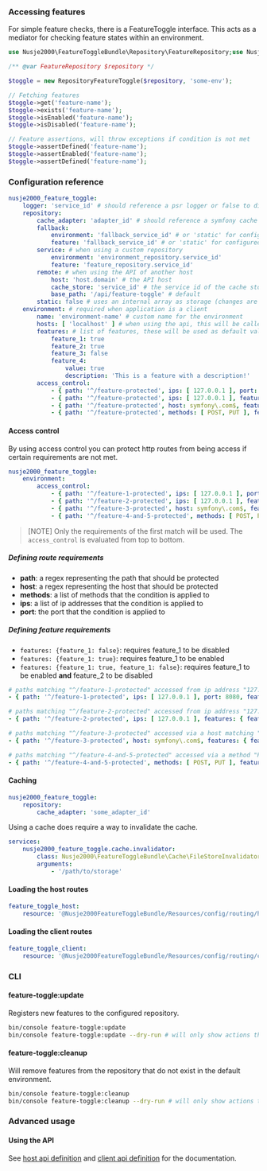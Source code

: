 ### Accessing features

For simple feature checks, there is a FeatureToggle interface. This acts as a mediator for checking feature states within an environment.

```php
use Nusje2000\FeatureToggleBundle\Repository\FeatureRepository;use Nusje2000\FeatureToggleBundle\RepositoryFeatureToggle;

/** @var FeatureRepository $repository */

$toggle = new RepositoryFeatureToggle($repository, 'some-env');

// Fetching features
$toggle->get('feature-name');
$toggle->exists('feature-name');
$toggle->isEnabled('feature-name');
$toggle->isDisabled('feature-name');

// Feature assertions, will throw exceptions if condition is not met
$toggle->assertDefined('feature-name');
$toggle->assertEnabled('feature-name');
$toggle->assertDefined('feature-name');
```

### Configuration reference

```yaml
nusje2000_feature_toggle:
    logger: 'service_id' # should reference a psr logger or false to disable the logging
    repository:
        cache_adapter: 'adapter_id' # should reference a symfony cache adapter
        fallback:
            environment: 'fallback_service_id' # or 'static' for configured defaults
            feature: 'fallback_service_id' # or 'static' for configured defaults
        service: # when using a custom repository
            environment: 'environment_repository.service_id'
            feature: 'feature_repository.service_id'
        remote: # when using the API of another host
            host: 'host.domain' # the API host
            cache_store: 'service_id' # the service id of the cache store
            base_path: '/api/feature-toggle' # default
        static: false # uses an internal array as storage (changes are therefore not persistent)
    environment: # required when application is a client
        name: 'environment-name' # custom name for the environment
        hosts: [ 'localhost' ] # when using the api, this will be called by the host to invalidate the cache
        features: # list of features, these will be used as default values
            feature_1: true
            feature_2: true
            feature_3: false
            feature_4:
                value: true
                description: 'This is a feature with a description!'
        access_control:
            - { path: '^/feature-protected', ips: [ 127.0.0.1 ], port: 8080, features: { some_feature: true } }
            - { path: '^/feature-protected', ips: [ 127.0.0.1 ], features: { some_feature: true } }
            - { path: '^/feature-protected', host: symfony\.com$, features: { some_feature: true } }
            - { path: '^/feature-protected', methods: [ POST, PUT ], features: { some_feature: true } }
```

#### Access control

By using access control you can protect http routes from being access if certain requirements are not met.

```yaml
nusje2000_feature_toggle:
    environment:
        access_control:
            - { path: '^/feature-1-protected', ips: [ 127.0.0.1 ], port: 8080, features: { feature_1: true } }
            - { path: '^/feature-2-protected', ips: [ 127.0.0.1 ], features: { feature_2: true } }
            - { path: '^/feature-3-protected', host: symfony\.com$, features: { feature_3: false } }
            - { path: '^/feature-4-and-5-protected', methods: [ POST, PUT ], features: { feature_4: false, feature_5: true } }
```

> [NOTE] Only the requirements of the first match will be used. The `access_control` is evaluated from top to bottom.

##### Defining route requirements

- **path**: a regex representing the path that should be protected
- **host**: a regex representing the host that should be protected
- **methods**: a list of methods that the condition is applied to
- **ips**: a list of ip addresses that the condition is applied to
- **port**: the port that the condition is applied to

##### Defining feature requirements

- `features: {feature_1: false}`: requires feature_1 to be disabled
- `features: {feature_1: true}`: requires feature_1 to be enabled
- `features: {feature_1: true, feature_1: false}`: requires feature_1 to be enabled **and** feature_2 to be disabled

```yaml
# paths matching "^/feature-1-protected" accessed from ip address "127.0.0.1" and port 8080 should only be accessible if feature_1 is enabled
- { path: '^/feature-1-protected', ips: [ 127.0.0.1 ], port: 8080, features: { feature_1: true } }

# paths matching "^/feature-2-protected" accessed from ip address "127.0.0.1" should only be accessible if feature_2 is enabled
- { path: '^/feature-2-protected', ips: [ 127.0.0.1 ], features: { feature_2: true } }

# paths matching "^/feature-3-protected" accessed via a host matching "symfony\.com$" should only be accessible if feature_3 is disabled
- { path: '^/feature-3-protected', host: symfony\.com$, features: { feature_3: false } }

# paths matching "^/feature-4-and-5-protected" accessed via a method "POST" or "PUT" should only be accessible if feature_4 is disabled and feature_5 is enabled
- { path: '^/feature-4-and-5-protected', methods: [ POST, PUT ], features: { feature_4: false, feature_5: true } }
```

#### Caching

```yaml
nusje2000_feature_toggle:
    repository:
        cache_adapter: 'some_adapter_id'
```

Using a cache does require a way to invalidate the cache.

```yaml
services:
    nusje2000_feature_toggle.cache.invalidator:
        class: Nusje2000\FeatureToggleBundle\Cache\FileStoreInvalidator
        arguments:
            - '/path/to/storage'
```

#### Loading the host routes

```yaml
feature_toggle_host:
    resource: '@Nusje2000FeatureToggleBundle/Resources/config/routing/host.xml'
```

#### Loading the client routes

```yaml
feature_toggle_client:
    resource: '@Nusje2000FeatureToggleBundle/Resources/config/routing/client.xml'
```

### CLI

#### feature-toggle:update

Registers new features to the configured repository.

```bash
bin/console feature-toggle:update
bin/console feature-toggle:update --dry-run # will only show actions that will be taken
```

#### feature-toggle:cleanup

Will remove features from the repository that do not exist in the default environment.

```bash
bin/console feature-toggle:cleanup
bin/console feature-toggle:cleanup --dry-run # will only show actions that will be taken
```

### Advanced usage

#### Using the API

See [host api definition](./host_api.md) and [client api definition](./client_api.md) for the documentation.

